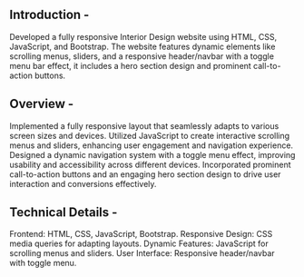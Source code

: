 ## Introduction - 

Developed a fully responsive Interior Design website using HTML, CSS, JavaScript, and Bootstrap.
The website features dynamic elements like scrolling menus, sliders,
and a responsive header/navbar with a toggle menu bar effect, it includes a hero section design and prominent call-to- action buttons.

## Overview -

Implemented a fully responsive layout that seamlessly adapts to various screen sizes and devices.
Utilized JavaScript to create interactive scrolling menus and sliders, enhancing user engagement and navigation experience.
Designed a dynamic navigation system with a toggle menu effect, improving usability and accessibility across different devices.
Incorporated prominent call-to-action buttons and an engaging hero section design to drive user interaction and conversions effectively.

## Technical Details -

Frontend: HTML, CSS, JavaScript, Bootstrap.
Responsive Design: CSS media queries for adapting layouts.
Dynamic Features: JavaScript for scrolling menus and sliders.
User Interface: Responsive header/navbar with toggle menu.

